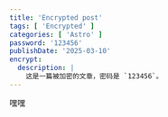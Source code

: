 ```yaml
---
title: 'Encrypted post'
tags: [ 'Encrypted' ]
categories: [ 'Astro' ]
password: '123456'
publishDate: '2025-03-10'
encrypt:
  description: |
    这是一篇被加密的文章，密码是 `123456`。
---
```


嘿嘿